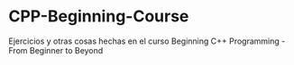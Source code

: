 # CPP-Beginning-Course
Ejercicios y otras cosas hechas en el curso Beginning C++ Programming - From Beginner to Beyond
